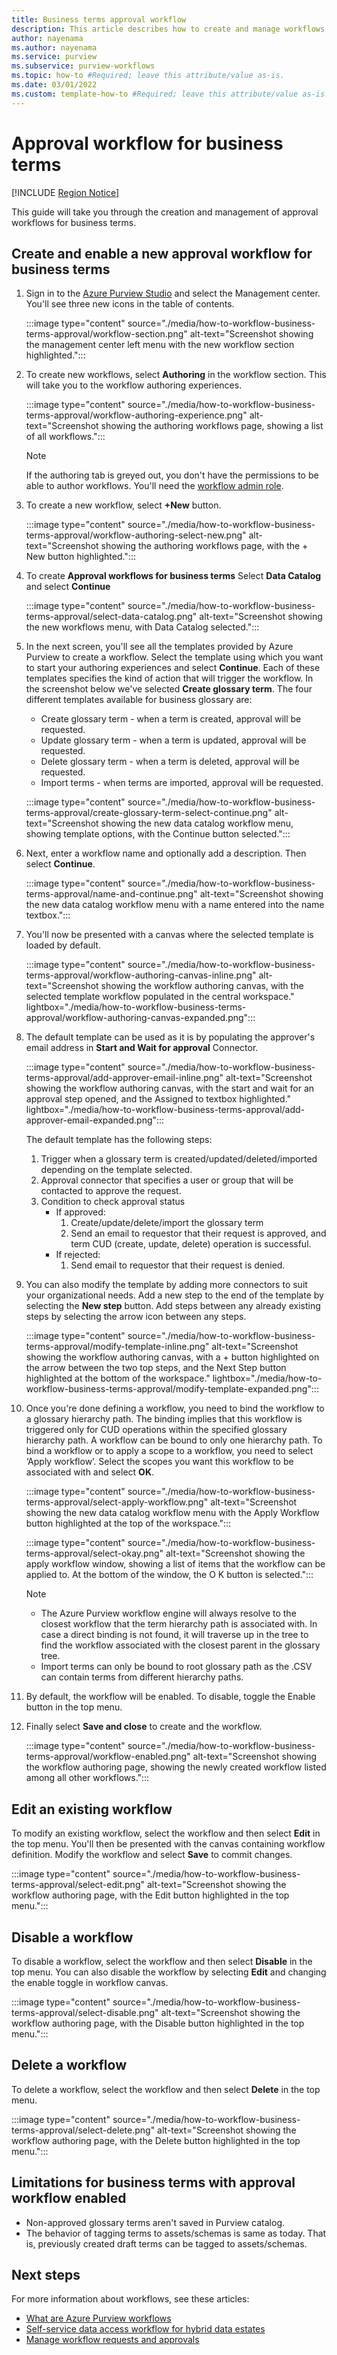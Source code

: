 ```yaml
---
title: Business terms approval workflow
description: This article describes how to create and manage workflows to approve business terms in Azure Purview.
author: nayenama
ms.author: nayenama
ms.service: purview
ms.subservice: purview-workflows
ms.topic: how-to #Required; leave this attribute/value as-is.
ms.date: 03/01/2022
ms.custom: template-how-to #Required; leave this attribute/value as-is.
---
```



# Approval workflow for business terms

[!INCLUDE [Region Notice](./includes/workflow-regions.md)]

This guide will take you through the creation and management of approval workflows for business terms.

## Create and enable a new approval workflow for business terms

1. Sign in to the [Azure Purview Studio](https://web.purview.azure.com/resource/) and select the Management center. You'll see three new icons in the table of contents. 

    :::image type="content" source="./media/how-to-workflow-business-terms-approval/workflow-section.png" alt-text="Screenshot showing the management center left menu with the new workflow section highlighted.":::

1. To create new workflows, select **Authoring** in the workflow section. This will take you to the workflow authoring experiences.

    :::image type="content" source="./media/how-to-workflow-business-terms-approval/workflow-authoring-experience.png" alt-text="Screenshot showing the authoring workflows page, showing a list of all workflows.":::

    >[!NOTE]
    >If the authoring tab is greyed out, you don't have the permissions to be able to author workflows. You'll need the [workflow admin role](catalog-permissions.md).

1. To create a new workflow, select **+New** button. 

    :::image type="content" source="./media/how-to-workflow-business-terms-approval/workflow-authoring-select-new.png" alt-text="Screenshot showing the authoring workflows page, with the + New button highlighted.":::

1. To create **Approval workflows for business terms** Select **Data Catalog** and select **Continue**

    :::image type="content" source="./media/how-to-workflow-business-terms-approval/select-data-catalog.png" alt-text="Screenshot showing the new workflows menu, with Data Catalog selected.":::

1. In the next screen, you'll see all the templates provided by Azure Purview to create a workflow. Select the template using which you want to start your authoring experiences and select **Continue**. Each of these templates specifies the kind of action that will trigger the workflow. In the screenshot below we've selected **Create glossary term**.  The four different templates available for business glossary are:
    * Create glossary term - when a term is created, approval will be requested.
    * Update glossary term - when a term is updated, approval will be requested.
    * Delete glossary term - when a term is deleted, approval will be requested.
    * Import terms - when terms are imported, approval will be requested.
    
    :::image type="content" source="./media/how-to-workflow-business-terms-approval/create-glossary-term-select-continue.png" alt-text="Screenshot showing the new data catalog workflow menu, showing template options, with the Continue button selected.":::

1. Next, enter a workflow name and optionally add a description. Then select **Continue**.

    :::image type="content" source="./media/how-to-workflow-business-terms-approval/name-and-continue.png" alt-text="Screenshot showing the new data catalog workflow menu with a name entered into the name textbox.":::

1. You'll now be presented with a canvas where the selected template is loaded by default.
    
    :::image type="content" source="./media/how-to-workflow-business-terms-approval/workflow-authoring-canvas-inline.png" alt-text="Screenshot showing the workflow authoring canvas, with the selected template workflow populated in the central workspace." lightbox="./media/how-to-workflow-business-terms-approval/workflow-authoring-canvas-expanded.png":::

1. The default template can be used as it is by populating the approver's email address in **Start and Wait for approval** Connector. 

    :::image type="content" source="./media/how-to-workflow-business-terms-approval/add-approver-email-inline.png" alt-text="Screenshot showing the workflow authoring canvas, with the start and wait for an approval step opened, and the Assigned to textbox highlighted." lightbox="./media/how-to-workflow-business-terms-approval/add-approver-email-expanded.png":::

    The default template has the following steps: 
    1. Trigger when a glossary term is created/updated/deleted/imported depending on the template selected.
    1. Approval connector that specifies a user or group that will be contacted to approve the request.
    1. Condition to check approval status 
        - If approved:
            1. Create/update/delete/import the glossary term
            1. Send an email to requestor that their request is approved, and term CUD (create, update, delete) operation is successful.
        - If rejected:
            1. Send email to requestor that their request is denied. 

1. You can also modify the template by adding more connectors to suit your organizational needs. Add a new step to the end of the template by selecting the **New step** button. Add steps between any already existing steps by selecting the arrow icon between any steps.

    :::image type="content" source="./media/how-to-workflow-business-terms-approval/modify-template-inline.png" alt-text="Screenshot showing the workflow authoring canvas, with a + button highlighted on the arrow between the two top steps, and the Next Step button highlighted at the bottom of the workspace." lightbox="./media/how-to-workflow-business-terms-approval/modify-template-expanded.png":::

1. Once you're done defining a workflow, you need to bind the workflow to a glossary hierarchy path. The binding implies that this workflow is triggered only for CUD operations within the specified glossary hierarchy path. A workflow can be bound to only one hierarchy path. To bind a workflow or to apply a scope to a workflow, you need to select ‘Apply workflow’. Select the scopes you want this workflow to be associated with and select **OK**.

    :::image type="content" source="./media/how-to-workflow-business-terms-approval/select-apply-workflow.png" alt-text="Screenshot showing the new data catalog workflow menu with the Apply Workflow button highlighted at the top of the workspace.":::

    :::image type="content" source="./media/how-to-workflow-business-terms-approval/select-okay.png" alt-text="Screenshot showing the apply workflow window, showing a list of items that the workflow can be applied to. At the bottom of the window, the O K button is selected.":::

    >[!NOTE]
    > - The Azure Purview workflow engine will always resolve to the closest workflow that the term hierarchy path is associated with. In case a direct binding is not found, it will traverse up in the tree to find the workflow associated with the closest parent in the glossary tree. 
    > - Import terms can only be bound to root glossary path as the .CSV can contain terms from different hierarchy paths.

1. By default, the workflow will be enabled. To disable, toggle the Enable button in the top menu.

1. Finally select **Save and close** to create and the workflow.

    :::image type="content" source="./media/how-to-workflow-business-terms-approval/workflow-enabled.png" alt-text="Screenshot showing the workflow authoring page, showing the newly created workflow listed among all other workflows.":::

## Edit an existing workflow 

To modify an existing workflow, select the workflow and then select **Edit** in the top menu. You'll then be presented with the canvas containing workflow definition. Modify the workflow and select **Save** to commit changes.

:::image type="content" source="./media/how-to-workflow-business-terms-approval/select-edit.png" alt-text="Screenshot showing the workflow authoring page, with the Edit button highlighted in the top menu.":::

## Disable a workflow

To disable a workflow, select the workflow and then select **Disable** in the top menu. You can also disable the workflow by selecting **Edit** and changing the enable toggle in workflow canvas.

:::image type="content" source="./media/how-to-workflow-business-terms-approval/select-disable.png" alt-text="Screenshot showing the workflow authoring page, with the Disable button highlighted in the top menu.":::

## Delete a workflow

To delete a workflow, select the workflow and then select **Delete** in the top menu.

:::image type="content" source="./media/how-to-workflow-business-terms-approval/select-delete.png" alt-text="Screenshot showing the workflow authoring page, with the Delete button highlighted in the top menu.":::

## Limitations for business terms with approval workflow enabled  

* Non-approved glossary terms aren't saved in Purview catalog. 
* The behavior of tagging terms to assets/schemas is same as today. That is, previously created draft terms can be tagged to assets/schemas. 

## Next steps

For more information about workflows, see these articles:

- [What are Azure Purview workflows](concept-workflow.md)
- [Self-service data access workflow for hybrid data estates](how-to-workflow-self-service-data-access-hybrid.md)
- [Manage workflow requests and approvals](how-to-workflow-manage-requests-approvals.md)
